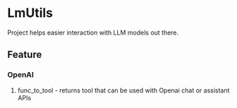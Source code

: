 # LmUtils

Project helps easier interaction with LLM models out there.

## Feature
### OpenAI
1. func_to_tool - returns tool that can be used with Openai chat or assistant APIs

